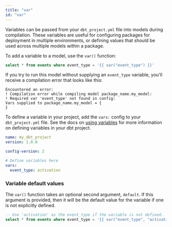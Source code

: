 ```yaml
---
title: "var"
id: "var"
---
```


Variables can be passed from your `dbt_project.yml` file into models during compilation.
These variables are useful for configuring packages for deployment in multiple environments, or defining values that should be used across multiple models within a package.

To add a variable to a model, use the `var()` function:

<File name='my_model.sql'>

```sql
select * from events where event_type = '{{ var("event_type") }}'
```

</File>

If you try to run this model without supplying an `event_type` variable, you'll receive
a compilation error that looks like this:

```
Encountered an error:
! Compilation error while compiling model package_name.my_model:
! Required var 'event_type' not found in config:
Vars supplied to package_name.my_model = {
}
```

To define a variable in your project, add the `vars:` config to your `dbt_project.yml` file.
See the docs on [using variables](using-variables) for more information on
defining variables in your dbt project.

<File name='dbt_project.yml'>

```yaml
name: my_dbt_project
version: 1.0.0

config-version: 2

# Define variables here
vars:
  event_type: activation
```

</File>

### Variable default values

The `var()` function takes an optional second argument, `default`. If this
argument is provided, then it will be the default value for the variable if one
is not explicitly defined.

<File name='my_model.sql'>

```sql
-- Use 'activation' as the event_type if the variable is not defined.
select * from events where event_type = '{{ var("event_type", "activation") }}'
```

</File>
